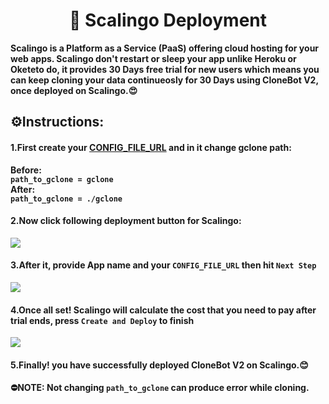 <h1 align="center">🎲 Scalingo Deployment</h1>
<p><b>Scalingo is a Platform as a Service (PaaS) offering cloud hosting for your web apps. Scalingo don't restart or sleep your app unlike Heroku or Oketeto do, it provides 30 Days free trial for new users which means you can keep cloning your data continueosly for 30 Days using CloneBot V2, once deployed on Scalingo.😍<b></p>
<h2><b>⚙️Instructions:</b></h2>
<h4><b>1.First create your <a href="https://github.com/TheCaduceus/CloneBot_V2#getting-config_file_url">CONFIG_FILE_URL</a> and in it change gclone path:</b></h4>
<p><b>
Before:<br>
<code>path_to_gclone = gclone</code><br>
After:<br>
<code>path_to_gclone = ./gclone</code>
</b></p>
<h4><b>2.Now click following deployment button for Scalingo:</b></h4>
<a href="https://dashboard.scalingo.com/create/app?source=https://github.com/TheCaduceus/CloneBot_V2#Scalingo" alt="Deploy on Scalingo"><img src="https://camo.githubusercontent.com/842455c53346f891b760d421be4fba68d95a13a3ba9399c8ada3c9b879cb4ccf/68747470733a2f2f63646e2e7363616c696e676f2e636f6d2f6465706c6f792f627574746f6e2e737667"></a>
<h4><b>3.After it, provide App name and your <code>CONFIG_FILE_URL</code> then hit <code>Next Step</code></b></h4>
<img src="https://user-images.githubusercontent.com/87380104/176115878-13812262-f1bb-464f-8551-b534529e45c6.png">
<h4><b>4.Once all set! Scalingo will calculate the cost that you need to pay after trial ends, press <code>Create and Deploy</code> to finish</b></h4>
<img src="https://user-images.githubusercontent.com/87380104/176116361-4f468eea-c7ba-4b36-9ca2-90f73084fedb.png">
<h4><b>5.Finally! you have successfully deployed CloneBot V2 on Scalingo.😊</b></h4>
<p><b>⛔NOTE: Not changing <code>path_to_gclone</code> can produce error while cloning.</b></p>
